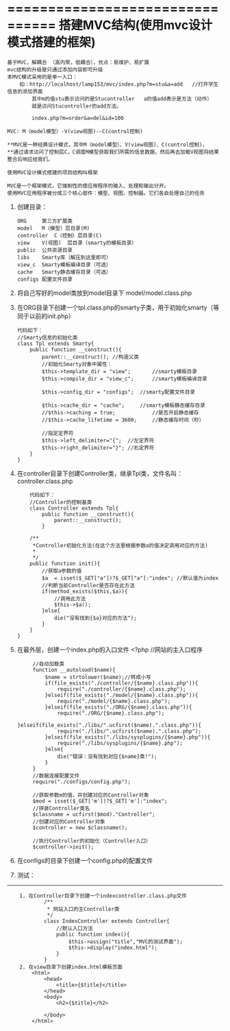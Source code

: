 
================================
	搭建MVC结构(使用mvc设计模式搭建的框架)  
=================================
	基于MVC，解耦合 （高内聚，低耦合），优点：易维护、易扩展
	mvc结构的升级是只通过添加内容即可升级
	本MVC模式采用的是单一入口：
		如：http://localhost/lamp153/mvc/index.php?m=stu&a=add   //打开学生信息的添加界面
			其中m的值stu表示访问的是Stucontroller   a的值add表示是方法（动作）
			就是访问Stucontroller的add方法。
			
			index.php?m=order&a=del&id=100

	MVC: M（model模型）-V(view视图)--C(control控制)
	
	**MVC是一种经典设计模式，其中M（model模型）、V(view视图)、C(control控制)，
	**通过请求访问了控制层C，C调度M模型获取我们所需的信息数据，然后再去加载V视图将结果整合后响应给我们。
	
	使用MVC设计模式搭建的项目结构叫框架
	
	MVC是一个框架模式，它强制性的使应用程序的输入、处理和输出分开。
	使用MVC应用程序被分成三个核心部件：模型、视图、控制器。它们各自处理自己的任务
	
 1. 创建目录：
		
		ORG 	第三方扩展类
		model 	M（模型）层目录(M)
		controller  C（控制）层目录(C)
		view	V(视图)  层目录（smarty的模板目录）
		public	公共资源目录
		libs	Smarty库（解压到这里即可）
		view_c	Smarty模板编译目录（可选）
		cache	Smarty静态缓存目录（可选）
		configs 配置文件目录


 2. 将自己写好的model类放到model目录下
		model/model.class.php
 
 3. 在ORG目录下创建一个tpl.class.php的smarty子类，用于初始化smarty（等同于以前的init.php）
	
		代码如下：
		//Smarty信息的初始化类
		class Tpl extends Smarty{
			public function __construct(){
				parent::__construct(); //构造父类
				//初始化Smarty对象中属性：
				$this->template_dir = "view";		//smarty模板目录
				$this->compile_dir = "view_c";		//smarty模板编译目录

				$this->config_dir = "configs";	//smarty配置文件目录

				$this->cache_dir = "cache";		//smarty模板静态缓存目录
				//$this->caching = true;			//是否开启静态缓存
				//$this->cache_lifetime = 3600;		//静态缓存时间（秒）

				//指定定界符
				$this->left_delimiter="{";	//左定界符
				$this->right_delimiter="}";	//右定界符
			}
		}

 4. 在controller目录下创建Controller类，继承Tpl类，文件名叫：controller.class.php 
	  
			代码如下：
			//Controller的控制基类
			class Controller extends Tpl{
				public function __construct(){
					parent::__construct();
				}
			
			/**
			 *Controller初始化方法(在这个方法里根据参数a的值决定调用对应的方法)
			 *
			 */
			public function init(){
				//获取a参数的值
				$a  = isset($_GET["a"])?$_GET["a"]:"index"; //默认值为index
				//判断当前Controller是否存在此方法
				if(method_exists($this,$a)){
					//调用此方法
					$this->$a();
				}else{
					die("没有找到{$a}对应的方法");
				}	
			}
		}
		
5. 在最外层，创建一个index.php的入口文件
		<?php
			//网站的主入口程序

			//自动加载类
			function __autoload($name){
				$name = strtolower($name);//转成小写
				if(file_exists("./controller/{$name}.class.php")){
					require("./controller/{$name}.class.php");
				}elseif(file_exists("./model/{$name}.class.php")){
					require("./model/{$name}.class.php");
				}elseif(file_exists("./ORG/{$name}.class.php")){
					require("./ORG/{$name}.class.php");
				}elseif(file_exists("./libs/".ucfirst($name).".class.php")){
					require("./libs/".ucfirst($name).".class.php");
				}elseif(file_exists("./libs/sysplugins/{$name}.php")){
					require("./libs/sysplugins/{$name}.php");
				}else{
					die("错误：没有找到对应{$name}类!");
				}
			}
			//数据连接配置文件
			require("./configs/config.php");

			//获取参数m的值，并创建对应的Controller对象
			$mod = isset($_GET['m'])?$_GET['m']:"index";
			//拼装Controller类名
			$classname = ucfirst($mod)."Controller";
			//创建对应的Controller对象
			$controller = new $classname();

			//执行Controller的初始化（Controller入口）
			$controller->init();
			
6. 在configs的目录下创建一个config.php的配置文件
7. 测试：
-------------------------------------------------------------
		1. 在Controller目录下创建一个indexcontroller.class.php文件
				/**
				 * 网站入口的主Controller类
				 */
				class IndexController extends Controller{
					//默认入口方法
					public function index(){
						$this->assign("title","MVC的测试界面");
						$this->display("index.html");
					}
				}
		2. 在view目录下创建index.html模板页面	
			<html>
				<head>
					<title>{$title}</title>
				</head>
				<body>
					<h2>{$title}</h2>
				
				</body> 	
			</html>
